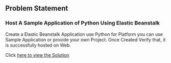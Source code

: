 ## Problem Statement 

### Host A Sample Application of Python Using Elastic Beanstalk

Create a Elastic Beanstalk Application use Python for Platform you can use Sample Application or provide your own Project.
Once Created Verify that, it is successfully hosted on Web.

Click [here to view the Solution](solution_static_website_EC2.md)
